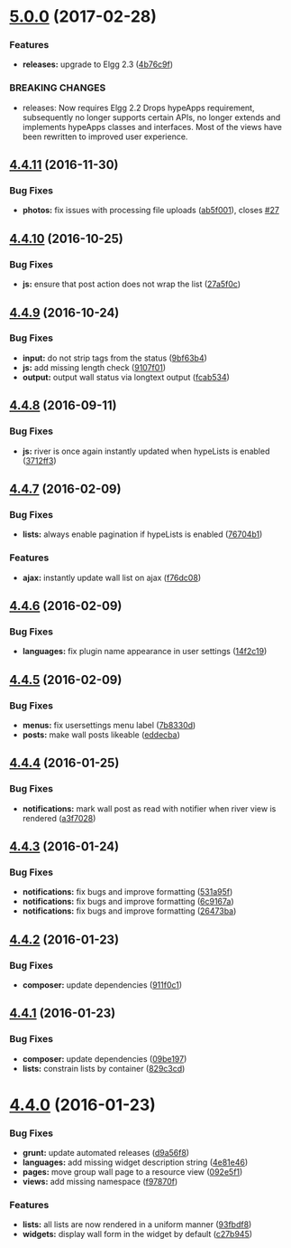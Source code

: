 <a name="5.0.0"></a>
# [5.0.0](https://github.com/hypeJunction/hypeWall/compare/4.4.11...v5.0.0) (2017-02-28)


### Features

* **releases:** upgrade to Elgg 2.3 ([4b76c9f](https://github.com/hypeJunction/hypeWall/commit/4b76c9f))


### BREAKING CHANGES

* releases: Now requires Elgg 2.2
Drops hypeApps requirement, subsequently no longer supports
certain APIs, no longer extends and implements hypeApps classes
and interfaces.
Most of the views have been rewritten to improved user experience.



<a name="4.4.11"></a>
## [4.4.11](https://github.com/hypeJunction/hypeWall/compare/4.4.10...v4.4.11) (2016-11-30)


### Bug Fixes

* **photos:** fix issues with processing file uploads ([ab5f001](https://github.com/hypeJunction/hypeWall/commit/ab5f001)), closes [#27](https://github.com/hypeJunction/hypeWall/issues/27)



<a name="4.4.10"></a>
## [4.4.10](https://github.com/hypeJunction/hypeWall/compare/4.4.9...v4.4.10) (2016-10-25)


### Bug Fixes

* **js:** ensure that post action does not wrap the list ([27a5f0c](https://github.com/hypeJunction/hypeWall/commit/27a5f0c))



<a name="4.4.9"></a>
## [4.4.9](https://github.com/hypeJunction/hypeWall/compare/4.4.8...v4.4.9) (2016-10-24)


### Bug Fixes

* **input:** do not strip tags from the status ([9bf63b4](https://github.com/hypeJunction/hypeWall/commit/9bf63b4))
* **js:** add missing length check ([9107f01](https://github.com/hypeJunction/hypeWall/commit/9107f01))
* **output:** output wall status via longtext output ([fcab534](https://github.com/hypeJunction/hypeWall/commit/fcab534))



<a name="4.4.8"></a>
## [4.4.8](https://github.com/hypeJunction/hypeWall/compare/4.4.7...v4.4.8) (2016-09-11)


### Bug Fixes

* **js:** river is once again instantly updated when hypeLists is enabled ([3712ff3](https://github.com/hypeJunction/hypeWall/commit/3712ff3))



<a name="4.4.7"></a>
## [4.4.7](https://github.com/hypeJunction/hypeWall/compare/4.4.6...v4.4.7) (2016-02-09)


### Bug Fixes

* **lists:** always enable pagination if hypeLists is enabled ([76704b1](https://github.com/hypeJunction/hypeWall/commit/76704b1))

### Features

* **ajax:** instantly update wall list on ajax ([f76dc08](https://github.com/hypeJunction/hypeWall/commit/f76dc08))



<a name="4.4.6"></a>
## [4.4.6](https://github.com/hypeJunction/hypeWall/compare/4.4.5...v4.4.6) (2016-02-09)


### Bug Fixes

* **languages:** fix plugin name appearance in user settings ([14f2c19](https://github.com/hypeJunction/hypeWall/commit/14f2c19))



<a name="4.4.5"></a>
## [4.4.5](https://github.com/hypeJunction/hypeWall/compare/4.4.4...v4.4.5) (2016-02-09)


### Bug Fixes

* **menus:** fix usersettings menu label ([7b8330d](https://github.com/hypeJunction/hypeWall/commit/7b8330d))
* **posts:** make wall posts likeable ([eddecba](https://github.com/hypeJunction/hypeWall/commit/eddecba))



<a name="4.4.4"></a>
## [4.4.4](https://github.com/hypeJunction/hypeWall/compare/4.4.3...v4.4.4) (2016-01-25)


### Bug Fixes

* **notifications:** mark wall post as read with notifier when river view is rendered ([a3f7028](https://github.com/hypeJunction/hypeWall/commit/a3f7028))



<a name="4.4.3"></a>
## [4.4.3](https://github.com/hypeJunction/hypeWall/compare/4.4.2...v4.4.3) (2016-01-24)


### Bug Fixes

* **notifications:** fix bugs and improve formatting ([531a95f](https://github.com/hypeJunction/hypeWall/commit/531a95f))
* **notifications:** fix bugs and improve formatting ([6c9167a](https://github.com/hypeJunction/hypeWall/commit/6c9167a))
* **notifications:** fix bugs and improve formatting ([26473ba](https://github.com/hypeJunction/hypeWall/commit/26473ba))



<a name="4.4.2"></a>
## [4.4.2](https://github.com/hypeJunction/hypeWall/compare/4.4.1...v4.4.2) (2016-01-23)


### Bug Fixes

* **composer:** update dependencies ([911f0c1](https://github.com/hypeJunction/hypeWall/commit/911f0c1))



<a name="4.4.1"></a>
## [4.4.1](https://github.com/hypeJunction/hypeWall/compare/4.4.0...v4.4.1) (2016-01-23)


### Bug Fixes

* **composer:** update dependencies ([09be197](https://github.com/hypeJunction/hypeWall/commit/09be197))
* **lists:** constrain lists by container ([829c3cd](https://github.com/hypeJunction/hypeWall/commit/829c3cd))



<a name="4.4.0"></a>
# [4.4.0](https://github.com/hypeJunction/hypeWall/compare/4.3.2...v4.4.0) (2016-01-23)


### Bug Fixes

* **grunt:** update automated releases ([d9a56f8](https://github.com/hypeJunction/hypeWall/commit/d9a56f8))
* **languages:** add missing widget description string ([4e81e46](https://github.com/hypeJunction/hypeWall/commit/4e81e46))
* **pages:** move group wall page to a resource view ([092e5f1](https://github.com/hypeJunction/hypeWall/commit/092e5f1))
* **views:** add missing namespace ([f97870f](https://github.com/hypeJunction/hypeWall/commit/f97870f))

### Features

* **lists:** all lists are now rendered in a uniform manner ([93fbdf8](https://github.com/hypeJunction/hypeWall/commit/93fbdf8))
* **widgets:** display wall form in the widget by default ([c27b945](https://github.com/hypeJunction/hypeWall/commit/c27b945))




